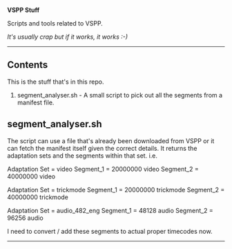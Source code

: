 **VSPP Stuff**

Scripts and tools related to VSPP.

*It's usually crap but if it works, it works :-)*

---

## Contents

This is the stuff that's in this repo.

1. segment_analyser.sh - A small script to pick out all the segments from a manifest file.

## segment_analyser.sh

The script can use a file that's already been downloaded from VSPP or it can fetch the manifest itself given the correct details. It returns the adaptation sets and the segments within that set. i.e.

Adaptation Set = video
Segment_1 = 20000000 video
Segment_2 = 40000000 video

Adaptation Set = trickmode
Segment_1 = 20000000 trickmode
Segment_2 = 40000000 trickmode

Adaptation Set = audio_482_eng
Segment_1 = 48128 audio
Segment_2 = 96256 audio

I need to convert / add these segments to actual proper timecodes now.

---
